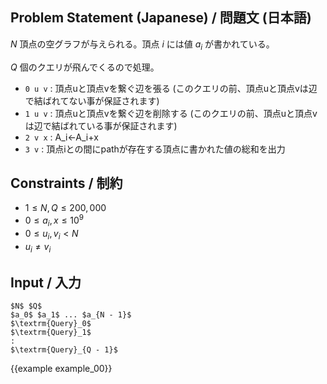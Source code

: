 Problem Statement (Japanese) / 問題文 (日本語)
---------


$N$ 頂点の空グラフが与えられる。頂点 $i$ には値 $a_i$ が書かれている。

$Q$ 個のクエリが飛んでくるので処理。

- `0 u v` : 頂点uと頂点vを繋ぐ辺を張る (このクエリの前、頂点uと頂点vは辺で結ばれてない事が保証されます)
- `1 u v` : 頂点uと頂点vを繋ぐ辺を削除する (このクエリの前、頂点uと頂点vは辺で結ばれている事が保証されます)
- `2 v x` : A_i←A_i+x
- `3 v`   : 頂点iとの間にpathが存在する頂点に書かれた値の総和を出力




Constraints / 制約
---------

- $1 \leq N, Q \leq 200,000$
- $0 \leq a_i, x \leq 10^9$
- $0 \leq u_i, v_i < N$
- $u_i \neq v_i$

Input / 入力
---------

~~~
$N$ $Q$
$a_0$ $a_1$ ... $a_{N - 1}$
$\textrm{Query}_0$
$\textrm{Query}_1$
:
$\textrm{Query}_{Q - 1}$
~~~

{{example example_00}}
